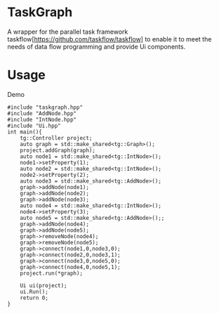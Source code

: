 # TaskGraph
A wrapper for the parallel task framework taskflow[https://github.com/taskflow/taskflow] to enable it to meet the needs of data flow programming and provide Ui components.

# Usage

Demo

```
#include "taskgraph.hpp"
#include "AddNode.hpp"
#include "IntNode.hpp"
#include "Ui.hpp"
int main(){
    tg::Controller project;
    auto graph = std::make_shared<tg::Graph>();
    project.addGraph(graph);
    auto node1 = std::make_shared<tg::IntNode>();
    node1->setProperty(1);
    auto node2 = std::make_shared<tg::IntNode>();
    node2->setProperty(2);
    auto node3 = std::make_shared<tg::AddNode>();
    graph->addNode(node1);
    graph->addNode(node2);
    graph->addNode(node3);
    auto node4 = std::make_shared<tg::IntNode>();
    node4->setProperty(3);
    auto node5 = std::make_shared<tg::AddNode>();;
    graph->addNode(node4);
    graph->addNode(node5);
    graph->removeNode(node4);
    graph->removeNode(node5);
    graph->connect(node1,0,node3,0);
    graph->connect(node2,0,node3,1);
    graph->connect(node3,0,node5,0);
    graph->connect(node4,0,node5,1);
    project.run(*graph);

    Ui ui(project);
    ui.Run();
    return 0;
}

```